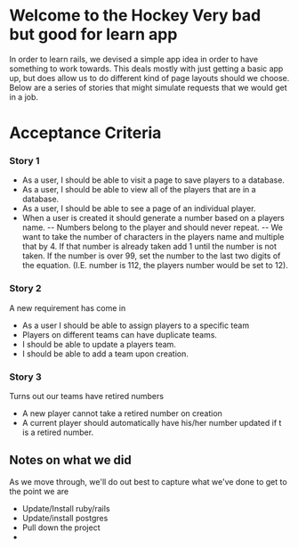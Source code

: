# Welcome to the Hockey Very bad but good for learn app
In order to learn rails, we devised a simple app idea in order to have something to work towards. This deals mostly with just getting a basic app up, but does allow us to do different kind of page layouts should we choose. Below are a series of stories that might simulate requests that we would get in a job.

# Acceptance Criteria

### Story 1
- As a user, I should be able to visit a page to save players to a database.
- As a user, I should be able to view all of the players that are in a database.
- As a user, I should be able to see a page of an individual player.
- When a user is created it should generate a number based on a players name. 
-- Numbers belong to the player and should never repeat.
-- We want to take the number of characters in the players name and multiple that by 4. If that number is already taken add 1 until the number is not taken. If the number is over 99, set the number to the last two digits of the equation. (I.E. number is 112, the players number would be set to 12).

### Story 2
A new requirement has come in
- As a user I should be able to assign players to a specific team
- Players on different teams can have duplicate teams.
- I should be able to update a players team.
- I should be able to add a team upon creation.

### Story 3
Turns out our teams have retired numbers
- A new player cannot take a retired number on creation
- A current player should automatically have his/her number updated if t is a retired number.

## Notes on what we did
As we move through, we'll do out best to capture what we've done to get to the point we are

- Update/Install ruby/rails
- Update/install postgres
- Pull down the project
- 
